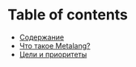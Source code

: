 # Table of contents

* [Содержание](README.md)
* [Что такое Metalang?](chto-takoe-metalang.md)
* [Цели и приоритеты](celi-i-prioritety.md)
